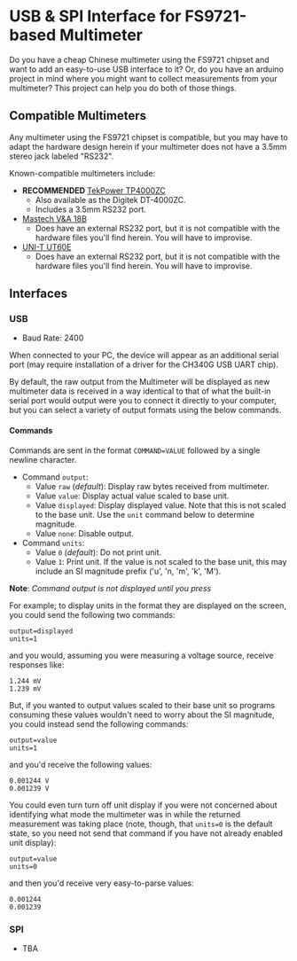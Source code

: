 # USB & SPI Interface for FS9721-based Multimeter

Do you have a cheap Chinese multimeter using the FS9721 chipset and
want to add an easy-to-use USB interface to it?  Or, do you have an
arduino project in mind where you might want to collect measurements
from your multimeter?  This project can help you do both of those things.

## Compatible Multimeters

Any multimeter using the FS9721 chipset is compatible, but you may have
to adapt the hardware design herein if your multimeter does not have a
3.5mm stereo jack labeled "RS232".

Known-compatible multimeters include:

* **RECOMMENDED** [TekPower TP4000ZC](https://www.amazon.com/Tekpower-TP4000ZC-Interfaced-Multimeter-Computer/dp/B000OPDFLM)
    * Also available as the Digitek DT-4000ZC.
    * Includes a 3.5mm RS232 port.
* [Mastech V&A 18B](https://www.amazon.com/Manual-Ranging-Digital-Multimeter-Interface/dp/B000LQONYM)
    * Does have an external RS232 port, but it is not compatible with the
      hardware files you'll find herein.  You will have to improvise.
* [UNI-T UT60E](https://www.amazon.com/UNI-T-UT60E-Precise-Light-Weight/dp/B0152OJAWC)
    * Does have an external RS232 port, but it is not compatible with the
      hardware files you'll find herein.  You will have to improvise.

## Interfaces

### USB

* Baud Rate: 2400

When connected to your PC, the device will appear as an additional serial
port (may require installation of a driver for the CH340G USB UART
chip).

By default, the raw output from the Multimeter will be displayed
as new multimeter data is received in a way identical to that of what the
built-in serial port would output were you to connect it directly to your
computer, but you can select a variety of output formats using the below
commands.

#### Commands

Commands are sent in the format `COMMAND=VALUE` followed by a single
newline character.

* Command ``output``:
    * Value ``raw`` (*default*): Display raw bytes received from multimeter.
    * Value ``value``: Display actual value scaled to base unit.
    * Value ``displayed``: Display displayed value.  Note that this is
      not scaled to the base unit.  Use the ``unit`` command below to
      determine magnitude.
    * Value ``none``: Disable output.
* Command ``units``:
    * Value ``0`` (*default*): Do not print unit.
    * Value ``1``: Print unit.  If the value is not scaled to the base
      unit, this may include an SI magnitude prefix ('u', 'n, 'm', 'k', 'M').

**Note**: *Command output is not displayed until you press <ENTER>*

For example; to display units in the format they are displayed on the screen,
you could send the following two commands:

```
output=displayed
units=1
```

and you would, assuming you were measuring a voltage source, receive responses like:

```
1.244 mV
1.239 mV
```

But, if you wanted to output values scaled to their base unit so programs
consuming these values wouldn't need to worry about the SI magnitude, you
could instead send the following commands:

```
output=value
units=1
```

and you'd receive the following values:

```
0.001244 V
0.001239 V
```

You could even turn turn off unit display if you were not concerned about
identifying what mode the multimeter was in while the returned measurement
was taking place (note, though, that `units=0` is the default state, so
you need not send that command if you have not already enabled unit display):

```
output=value
units=0
```

and then you'd receive very easy-to-parse values:

```
0.001244
0.001239
```

### SPI

* TBA
